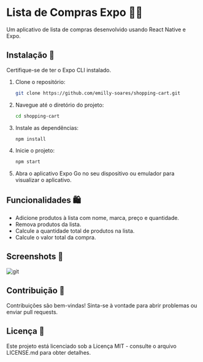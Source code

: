 # Lista de Compras Expo 📝🛒

Um aplicativo de lista de compras desenvolvido usando React Native e Expo.

## Instalação 🚀

Certifique-se de ter o Expo CLI instalado.

1. Clone o repositório:

    ```bash
    git clone https://github.com/emilly-soares/shopping-cart.git
    ```

2. Navegue até o diretório do projeto:

    ```bash
    cd shopping-cart
    ```

3. Instale as dependências:

    ```bash
    npm install
    ```

4. Inicie o projeto:

    ```bash
    npm start
    ```

5. Abra o aplicativo Expo Go no seu dispositivo ou emulador para visualizar o aplicativo.

## Funcionalidades 🛍️

- Adicione produtos à lista com nome, marca, preço e quantidade.
- Remova produtos da lista.
- Calcule a quantidade total de produtos na lista.
- Calcule o valor total da compra.

## Screenshots 📸

![git](https://github.com/emilly-soares/shopping-cart/assets/54116441/ec33f2e4-b9ac-4a7f-85f4-4e03154a1ce9)


## Contribuição 🤝

Contribuições são bem-vindas! Sinta-se à vontade para abrir problemas ou enviar pull requests.

## Licença 📄

Este projeto está licenciado sob a Licença MIT - consulte o arquivo LICENSE.md para obter detalhes.
